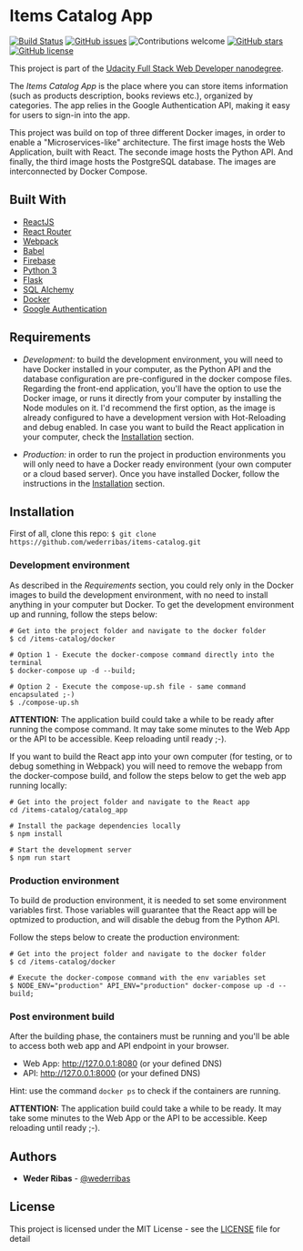 # Items Catalog App

[![Build Status](https://travis-ci.org/wederribas/items-catalog.svg?branch=master)](https://travis-ci.org/wederribas/items-catalog)
[![GitHub issues](https://img.shields.io/github/issues/wederribas/items-catalog.svg)](https://github.com/wederribas/items-catalog/issues)
![Contributions welcome](https://img.shields.io/badge/contributions-welcome-orange.svg)
[![GitHub stars](https://img.shields.io/github/stars/wederribas/items-catalog.svg)](https://github.com/wederribas/items-catalog/stargazers)
[![GitHub license](https://img.shields.io/badge/license-MIT-blue.svg)](https://raw.githubusercontent.com/wederribas/items-catalog/master/LICENSE)

This project is part of the [Udacity Full Stack Web Developer nanodegree](https://udacity.com/course/full-stack-web-developer-nanodegree--nd004).

The _Items Catalog App_ is the place where you can store items information (such as products description, books reviews etc.), organized by categories. The app relies in the Google Authentication API, making it easy for users to sign-in into the app.

This project was build on top of three different Docker images, in order to enable a "Microservices-like" architecture. The first image hosts the Web Application, built with React. The seconde image hosts the Python API. And finally, the third image hosts the PostgreSQL database. The images are interconnected by Docker Compose.

## Built With

* [ReactJS](https://reactjs.org/)
* [React Router](https://reacttraining.com/react-router/)
* [Webpack](https://webpack.js.org/)
* [Babel](https://babeljs.io/)
* [Firebase](https://firebase.google.com)
* [Python 3](https://www.python.org/)
* [Flask](http://flask.pocoo.org/)
* [SQL Alchemy](https://www.sqlalchemy.org/)
* [Docker](https://www.docker.com/)
* [Google Authentication](https://developers.google.com/identity/)

## Requirements

* _Development:_ to build the development environment, you will need to have Docker installed in your computer, as the Python API and the database configuration are pre-configured in the docker compose files. Regarding the front-end application, you'll have the option to use the Docker image, or runs it directly from your computer by installing the Node modules on it. I'd recommend the first option, as the image is already configured to have a development version with Hot-Reloading and debug enabled.
  In case you want to build the React application in your computer, check the [Installation](#installation) section.

* _Production:_ in order to run the project in production environments you will only need to have a Docker ready environment (your own computer or a cloud based server). Once you have installed Docker, follow the instructions in the [Installation](#installation) section.

## Installation

First of all, clone this repo:
`$ git clone https://github.com/wederribas/items-catalog.git`

### Development environment

As described in the _Requirements_ section, you could rely only in the Docker images to build the development environment, with no need to install anything in your computer but Docker. To get the development environment up and running, follow the steps below:

```
# Get into the project folder and navigate to the docker folder
$ cd /items-catalog/docker

# Option 1 - Execute the docker-compose command directly into the terminal
$ docker-compose up -d --build;

# Option 2 - Execute the compose-up.sh file - same command encapsulated ;-)
$ ./compose-up.sh
```

**ATTENTION:** The application build could take a while to be ready after running the compose command. It may take some minutes to the Web App or the API to be accessible. Keep reloading until ready ;-).

If you want to build the React app into your own computer (for testing, or to debug something in Webpack) you will need to remove the webapp from the docker-compose build, and follow the steps below to get the web app running locally:

```
# Get into the project folder and navigate to the React app
cd /items-catalog/catalog_app

# Install the package dependencies locally
$ npm install

# Start the development server
$ npm run start
```

### Production environment

To build de production environment, it is needed to set some environment variables first. Those variables will guarantee that the React app will be optmized to production, and will disable the debug from the Python API.

Follow the steps below to create the production environment:

```
# Get into the project folder and navigate to the docker folder
$ cd /items-catalog/docker

# Execute the docker-compose command with the env variables set
$ NODE_ENV="production" API_ENV="production" docker-compose up -d --build;
```

### Post environment build

After the building phase, the containers must be running and you'll be able to access both web app and API endpoint in your browser.

* Web App: http://127.0.0.1:8080 (or your defined DNS)
* API: http://127.0.0.1:8000 (or your defined DNS)

Hint: use the command `docker ps` to check if the containers are running.

**ATTENTION:** The application build could take a while to be ready. It may take some minutes to the Web App or the API to be accessible. Keep reloading until ready ;-).

## Authors

* **Weder Ribas** - [@wederribas](https://twitter.com/wederribas)

## License

This project is licensed under the MIT License - see the [LICENSE](LICENSE) file for detail
